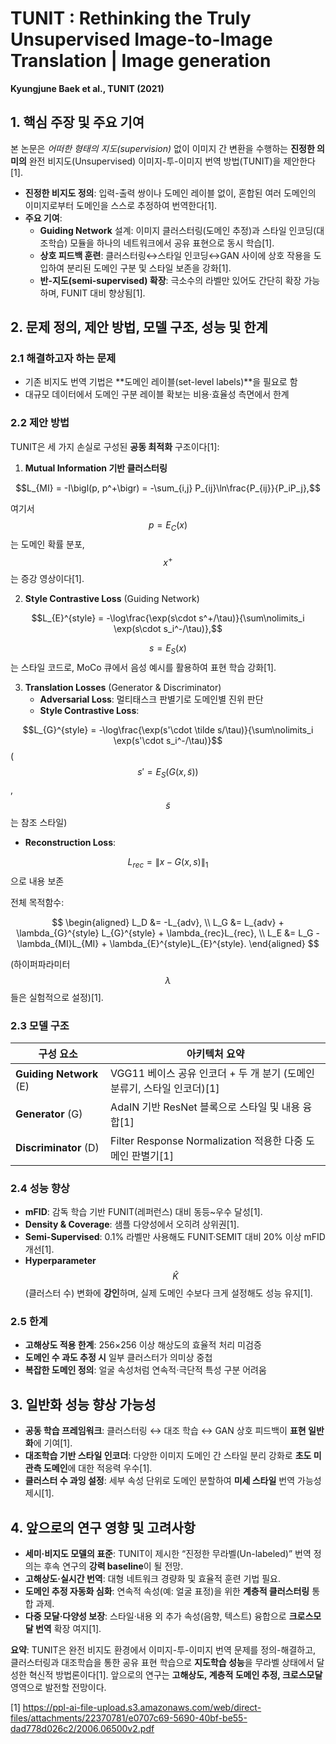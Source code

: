 # TUNIT : Rethinking the Truly Unsupervised Image-to-Image Translation | Image generation
**Kyungjune Baek et al., TUNIT (2021)**

## 1. 핵심 주장 및 주요 기여  
본 논문은 *어떠한 형태의 지도(supervision)* 없이 이미지 간 변환을 수행하는 **진정한 의미의** 완전 비지도(Unsupervised) 이미지-투-이미지 번역 방법(TUNIT)을 제안한다[1].  
- **진정한 비지도 정의**: 입력-출력 쌍이나 도메인 레이블 없이, 혼합된 여러 도메인의 이미지로부터 도메인을 스스로 추정하여 번역한다[1].  
- **주요 기여**:  
  - **Guiding Network** 설계: 이미지 클러스터링(도메인 추정)과 스타일 인코딩(대조학습) 모듈을 하나의 네트워크에서 공유 표현으로 동시 학습[1].  
  - **상호 피드백 훈련**: 클러스터링↔스타일 인코딩↔GAN 사이에 상호 작용을 도입하여 분리된 도메인 구분 및 스타일 보존을 강화[1].  
  - **반-지도(semi-supervised) 확장**: 극소수의 라벨만 있어도 간단히 확장 가능하며, FUNIT 대비 향상됨[1].  

## 2. 문제 정의, 제안 방법, 모델 구조, 성능 및 한계  

### 2.1 해결하고자 하는 문제  
- 기존 비지도 번역 기법은 **도메인 레이블(set-level labels)**을 필요로 함  
- 대규모 데이터에서 도메인 구분 레이블 확보는 비용·효율성 측면에서 한계  

### 2.2 제안 방법  
TUNIT은 세 가지 손실로 구성된 **공동 최적화** 구조이다[1]:
1. **Mutual Information 기반 클러스터링**
 
$$L_{MI} = -I\bigl(p, p^+\bigr) = -\sum_{i,j} P_{ij}\ln\frac{P_{ij}}{P_iP_j},$$

   여기서 $$p = E_C(x)$$는 도메인 확률 분포, $$x^+$$는 증강 영상이다[1]. 
   
2. **Style Contrastive Loss** (Guiding Network)

$$L_{E}^{style} = -\log\frac{\exp(s\cdot s^+/\tau)}{\sum\nolimits_i \exp(s\cdot s_i^-/\tau)},$$

   $$s = E_S(x)$$는 스타일 코드로, MoCo 큐에서 음성 예시를 활용하여 표현 학습 강화[1].  
   
3. **Translation Losses** (Generator & Discriminator)  
   - **Adversarial Loss**: 멀티태스크 판별기로 도메인별 진위 판단  
   - **Style Contrastive Loss**:
   
  $$L_{G}^{style} = -\log\frac{\exp(s'\cdot \tilde s/\tau)}{\sum\nolimits_i \exp(s'\cdot s_i^-/\tau)}$$
     ($$s' = E_S(G(x,\tilde s))$$, $$\tilde s$$는 참조 스타일)  
     
   - **Reconstruction Loss**:

$$L_{rec} = \|x - G(x,s)\|_1$$ 으로 내용 보존  

전체 목적함수:

$$
\begin{aligned}
L_D &= -L_{adv}, \\
L_G &= L_{adv} + \lambda_{G}^{style} L_{G}^{style} + \lambda_{rec}L_{rec}, \\
L_E &= L_G - \lambda_{MI}L_{MI} + \lambda_{E}^{style}L_{E}^{style}.
\end{aligned}
$$  

(하이퍼파라미터 $$\lambda$$들은 실험적으로 설정)[1].

### 2.3 모델 구조  
| 구성 요소         | 아키텍처 요약                                       |
|------------------|----------------------------------------------------|
| **Guiding Network** (E)  | VGG11 베이스 공유 인코더 + 두 개 분기 (도메인 분류기, 스타일 인코더)[1] |
| **Generator** (G) | AdaIN 기반 ResNet 블록으로 스타일 및 내용 융합[1]        |
| **Discriminator** (D) | Filter Response Normalization 적용한 다중 도메인 판별기[1] |

### 2.4 성능 향상  
- **mFID**: 감독 학습 기반 FUNIT(레퍼런스) 대비 동등~우수 달성[1].  
- **Density & Coverage**: 샘플 다양성에서 오히려 상위권[1].  
- **Semi-Supervised**: 0.1% 라벨만 사용해도 FUNIT·SEMIT 대비 20% 이상 mFID 개선[1].  
- **Hyperparameter** $$\hat K$$ (클러스터 수) 변화에 **강인**하며, 실제 도메인 수보다 크게 설정해도 성능 유지[1].  

### 2.5 한계  
- **고해상도 적용 한계**: 256×256 이상 해상도의 효율적 처리 미검증  
- **도메인 수 과도 추정 시** 일부 클러스터가 의미상 중첩  
- **복잡한 도메인 정의**: 얼굴 속성처럼 연속적·극단적 특성 구분 어려움  

## 3. 일반화 성능 향상 가능성  
- **공동 학습 프레임워크**: 클러스터링 ↔ 대조 학습 ↔ GAN 상호 피드백이 **표현 일반화**에 기여[1].  
- **대조학습 기반 스타일 인코더**: 다양한 이미지 도메인 간 스타일 분리 강화로 **초도 미관측 도메인**에 대한 적응력 우수[1].  
- **클러스터 수 과잉 설정**: 세부 속성 단위로 도메인 분할하여 **미세 스타일** 번역 가능성 제시[1].  

## 4. 앞으로의 연구 영향 및 고려사항  
- **세미·비지도 모델의 표준**: TUNIT이 제시한 “진정한 무라벨(Un-labeled)” 번역 정의는 후속 연구의 **강력 baseline**이 될 전망.  
- **고해상도·실시간 번역**: 대형 네트워크 경량화 및 효율적 훈련 기법 필요.  
- **도메인 추정 자동화 심화**: 연속적 속성(예: 얼굴 표정)을 위한 **계층적 클러스터링** 통합 과제.  
- **다중 모달·다양성 보장**: 스타일·내용 외 추가 속성(음향, 텍스트) 융합으로 **크로스모달 번역** 확장 여지[1].  

**요약**: TUNIT은 완전 비지도 환경에서 이미지-투-이미지 번역 문제를 정의-해결하고, 클러스터링과 대조학습을 통한 공유 표현 학습으로 **지도학습 성능**을 무라벨 상태에서 달성한 혁신적 방법론이다[1]. 앞으로의 연구는 **고해상도, 계층적 도메인 추정, 크로스모달** 영역으로 발전할 전망이다.

[1] https://ppl-ai-file-upload.s3.amazonaws.com/web/direct-files/attachments/22370781/e0707c69-5690-40bf-be55-dad778d026c2/2006.06500v2.pdf
